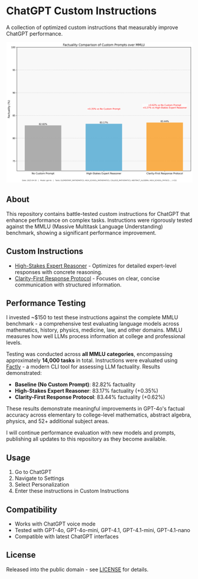 # ChatGPT Custom Instructions

A collection of optimized custom instructions that measurably improve ChatGPT performance.

![MMLU Performance Results](mmlu.png)

## About

This repository contains battle-tested custom instructions for ChatGPT that enhance performance on complex tasks. Instructions were rigorously tested against the MMLU (Massive Multitask Language Understanding) benchmark, showing a significant performance improvement.

## Custom Instructions

- [High-Stakes Expert Reasoner](High-Stakes-Expert-Reasoner.md) - Optimizes for detailed expert-level responses with concrete reasoning.
- [Clarity-First Response Protocol](Clarity-First-Response-Protocol.md) - Focuses on clear, concise communication with structured information.

## Performance Testing

I invested ~$150 to test these instructions against the complete MMLU benchmark - a comprehensive test evaluating language models across mathematics, history, physics, medicine, law, and other domains. MMLU measures how well LLMs process information at college and professional levels.

Testing was conducted across **all MMLU categories**, encompassing approximately **14,000 tasks** in total. Instructions were evaluated using [Factly](https://factly.readthedocs.io) - a modern CLI tool for assessing LLM factuality. Results demonstrated:

- **Baseline (No Custom Prompt)**: 82.82% factuality
- **High-Stakes Expert Reasoner**: 83.17% factuality (+0.35%)
- **Clarity-First Response Protocol**: 83.44% factuality (+0.62%)

These results demonstrate meaningful improvements in GPT-4o's factual accuracy across elementary to college-level mathematics, abstract algebra, physics, and 52+ additional subject areas.

I will continue performance evaluation with new models and prompts, publishing all updates to this repository as they become available.

## Usage

1. Go to ChatGPT
2. Navigate to Settings
3. Select Personalization
4. Enter these instructions in Custom Instructions


## Compatibility

- Works with ChatGPT voice mode
- Tested with GPT-4o, GPT-4o-mini, GPT-4.1, GPT-4.1-mini, GPT-4.1-nano
- Compatible with latest ChatGPT interfaces

## License

Released into the public domain - see [LICENSE](LICENSE) for details.
